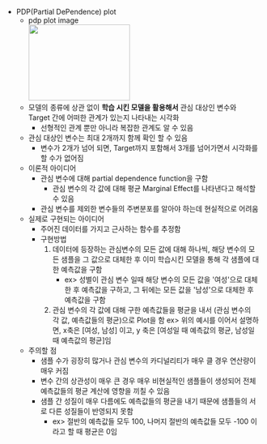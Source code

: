 * PDP(Partial DePendence) plot
    * pdp plot image <br> <img src="https://mblogthumb-phinf.pstatic.net/MjAxOTEyMDRfMTQg/MDAxNTc1NDY1NDI3NjQ5.YqxWtDlmww46ne04XHhAc2DRCSh3HtX86sMTFRupTYAg.zrvr7OdVbdvB2nmyZzjKoqeSJxyTC1S2DvfNQmpyaUwg.PNG.tjdrud1323/image.png?type=w800" width="200" height="150"> <br>
    * 모델의 종류에 상관 없이 **학습 시킨 모델을 활용해서** 관심 대상인 변수와 Target 간에 어떠한 관계가 있는지 나타내는 시각화
        * 선형적인 관계 뿐만 아니라 복잡한 관계도 알 수 있음
    * 관심 대상인 변수는 최대 2개까지 함께 확인 할 수 있음
        * 변수가 2개가 넘어 되면, Target까지 포함해서 3개를 넘어가면서 시각화를 할 수가 없어짐
    * 이론적 아이디어
        * 관심 변수에 대해 partial dependence function을 구함
            * 관심 변수의 각 값에 대해 평균 Marginal Effect를 나타낸다고 해석할 수 있음
        * 관심 변수를 제외한 변수들의 주변분포를 알아야 하는데 현실적으로 어려움
    * 실제로 구현되는 아이디어
        * 주어진 데이터를 가지고 근사하는 함수를 추정함
        * 구현방법
            1. 데이터에 등장하는 관심변수의 모든 값에 대해 하나씩, 해당 변수의 모든 샘플을 그 값으로 대체한 후 이미 학습시킨 모델을 통해 각 샘플에 대한 예측값을 구함
                * ex> 성별이 관심 변수 일때 해당 변수의 모든 값을 '여성'으로 대체한 후 예측값을 구하고, 그 뒤에는 모든 값을 '남성'으로 대체한 후 예측값을 구함
            2. 관심 변수의 각 값에 대해 구한 예측값들을 평균을 내서 (관심 변수의 각 값, 예측값들의 평균)으로 Plot을 함
                ex> 위의 예시를 이어서 설명하면, x축은 [여성, 남성] 이고, y 축은 [여성일 때 예측값의 평균, 남성일 때 예측값의 평균]임
    * 주의할 점
        * 샘플 수가 굉장히 많거나 관심 변수의 카디널리티가 매우 클 경우 연산량이 매우 커짐
        * 변수 간의 상관성이 매우 큰 경우 매우 비현실적인 샘플들이 생성되어 전체 예측값들의 평균 계산에 영향을 끼칠 수 있음
        * 샘플 간 성질이 매우 다름에도 예측값들의 평균을 내기 때문에 샘플들의 서로 다른 성질들이 반영되지 못함
            * ex> 절반의 예측값들 모두 100, 나머지 절반의 예측값들 모두 -100 이라고 할 때 평균은 0임
